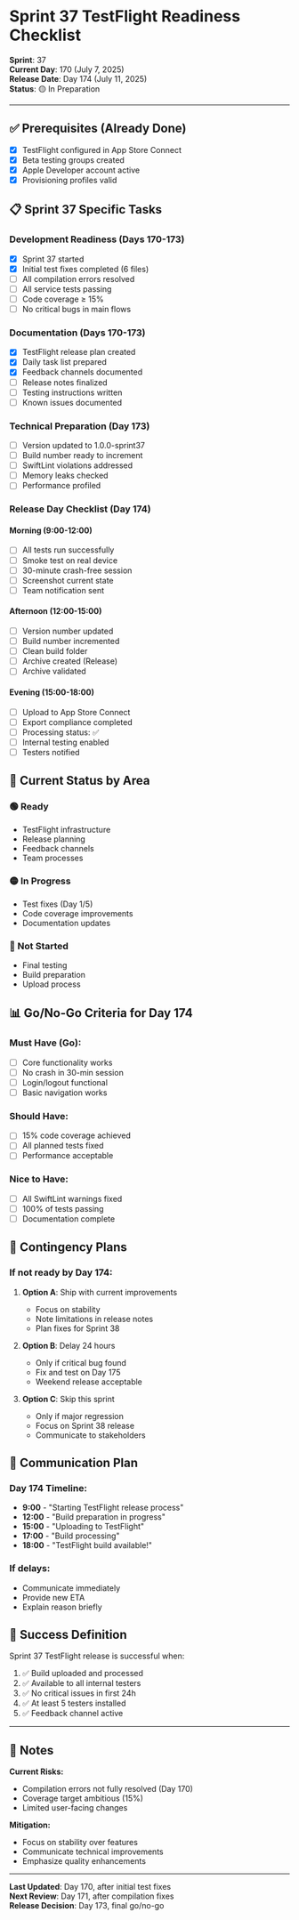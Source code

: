 # Sprint 37 TestFlight Readiness Checklist

**Sprint**: 37  
**Current Day**: 170 (July 7, 2025)  
**Release Date**: Day 174 (July 11, 2025)  
**Status**: 🟡 In Preparation

---

## ✅ Prerequisites (Already Done)
- [x] TestFlight configured in App Store Connect
- [x] Beta testing groups created
- [x] Apple Developer account active
- [x] Provisioning profiles valid

## 📋 Sprint 37 Specific Tasks

### Development Readiness (Days 170-173)
- [x] Sprint 37 started
- [x] Initial test fixes completed (6 files)
- [ ] All compilation errors resolved
- [ ] All service tests passing
- [ ] Code coverage ≥ 15%
- [ ] No critical bugs in main flows

### Documentation (Days 170-173)
- [x] TestFlight release plan created
- [x] Daily task list prepared
- [x] Feedback channels documented
- [ ] Release notes finalized
- [ ] Testing instructions written
- [ ] Known issues documented

### Technical Preparation (Day 173)
- [ ] Version updated to 1.0.0-sprint37
- [ ] Build number ready to increment
- [ ] SwiftLint violations addressed
- [ ] Memory leaks checked
- [ ] Performance profiled

### Release Day Checklist (Day 174)

#### Morning (9:00-12:00)
- [ ] All tests run successfully
- [ ] Smoke test on real device
- [ ] 30-minute crash-free session
- [ ] Screenshot current state
- [ ] Team notification sent

#### Afternoon (12:00-15:00)
- [ ] Version number updated
- [ ] Build number incremented
- [ ] Clean build folder
- [ ] Archive created (Release)
- [ ] Archive validated

#### Evening (15:00-18:00)
- [ ] Upload to App Store Connect
- [ ] Export compliance completed
- [ ] Processing status: ✅
- [ ] Internal testing enabled
- [ ] Testers notified

## 🚦 Current Status by Area

### 🟢 Ready
- TestFlight infrastructure
- Release planning
- Feedback channels
- Team processes

### 🟡 In Progress
- Test fixes (Day 1/5)
- Code coverage improvements
- Documentation updates

### 🔴 Not Started
- Final testing
- Build preparation
- Upload process

## 📊 Go/No-Go Criteria for Day 174

### Must Have (Go):
- [ ] Core functionality works
- [ ] No crash in 30-min session
- [ ] Login/logout functional
- [ ] Basic navigation works

### Should Have:
- [ ] 15% code coverage achieved
- [ ] All planned tests fixed
- [ ] Performance acceptable

### Nice to Have:
- [ ] All SwiftLint warnings fixed
- [ ] 100% of tests passing
- [ ] Documentation complete

## 🚨 Contingency Plans

### If not ready by Day 174:
1. **Option A**: Ship with current improvements
   - Focus on stability
   - Note limitations in release notes
   - Plan fixes for Sprint 38

2. **Option B**: Delay 24 hours
   - Only if critical bug found
   - Fix and test on Day 175
   - Weekend release acceptable

3. **Option C**: Skip this sprint
   - Only if major regression
   - Focus on Sprint 38 release
   - Communicate to stakeholders

## 📱 Communication Plan

### Day 174 Timeline:
- **9:00** - "Starting TestFlight release process"
- **12:00** - "Build preparation in progress"
- **15:00** - "Uploading to TestFlight"
- **17:00** - "Build processing"
- **18:00** - "TestFlight build available!"

### If delays:
- Communicate immediately
- Provide new ETA
- Explain reason briefly

## 🎯 Success Definition

Sprint 37 TestFlight release is successful when:
1. ✅ Build uploaded and processed
2. ✅ Available to all internal testers
3. ✅ No critical issues in first 24h
4. ✅ At least 5 testers installed
5. ✅ Feedback channel active

---

## 📝 Notes

**Current Risks:**
- Compilation errors not fully resolved (Day 170)
- Coverage target ambitious (15%)
- Limited user-facing changes

**Mitigation:**
- Focus on stability over features
- Communicate technical improvements
- Emphasize quality enhancements

---

**Last Updated**: Day 170, after initial test fixes  
**Next Review**: Day 171, after compilation fixes  
**Release Decision**: Day 173, final go/no-go 